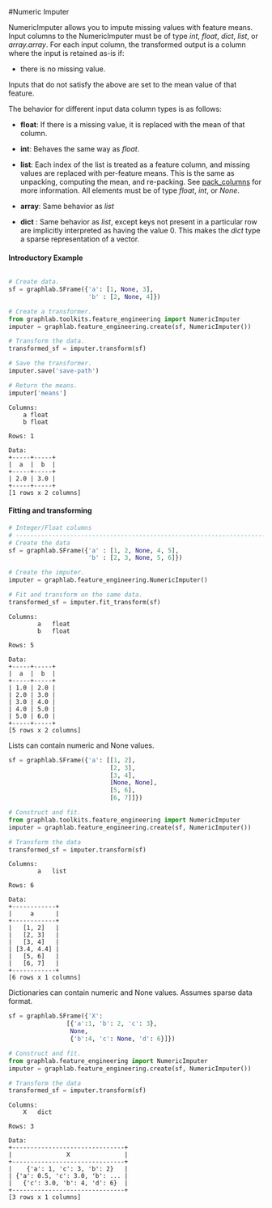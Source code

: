 #Numeric Imputer 

NumericImputer allows you to impute missing values with feature means. Input columns to the NumericImputer
must be of type *int*, *float*, *dict*, *list*, or *array.array*.  For each
 input column, the transformed output is a column where the input is
retained as-is if:

- there is no missing value.

Inputs that do not satisfy the above are set to the mean value of that
feature.



The behavior for different input data column types is as follows:

- **float**: If there is a missing value, it is replaced with the mean
  of that column.

- **int**: Behaves the same way as *float*.

- **list**: Each index of the list is treated as a feature column, and
  missing values are replaced with per-feature means. This is
  the same as unpacking, computing the mean, and re-packing. See [pack_columns](https://dato.com/products/create/docs/generated/graphlab.SFrame.pack_columns.html) 
  for more information. All elements must be of type *float*, *int*, or *None*.

- **array**: Same behavior as *list*

- **dict** : Same behavior as *list*, except keys not present in
  a particular row are implicitly interpreted as having the
  value 0. This makes the  *dict* type a sparse representation
  of a vector.

#### Introductory Example
```python

# Create data.
sf = graphlab.SFrame({'a': [1, None, 3], 
                      'b' : [2, None, 4]})

# Create a transformer.
from graphlab.toolkits.feature_engineering import NumericImputer
imputer = graphlab.feature_engineering.create(sf, NumericImputer())

# Transform the data.
transformed_sf = imputer.transform(sf)

# Save the transformer.
imputer.save('save-path')

# Return the means.
imputer['means']
```
```no-highlight
Columns:
    a float
    b float

Rows: 1

Data:
+-----+-----+
|  a  |  b  |
+-----+-----+
| 2.0 | 3.0 |
+-----+-----+
[1 rows x 2 columns]

```
#### Fitting and transforming

```python
# Integer/Float columns
# ----------------------------------------------------------------------
# Create the data
sf = graphlab.SFrame({'a' : [1, 2, None, 4, 5], 
                      'b' : [2, 3, None, 5, 6]})

# Create the imputer.
imputer = graphlab.feature_engineering.NumericImputer()

# Fit and transform on the same data.
transformed_sf = imputer.fit_transform(sf)
```
```no-highlight
Columns:
        a   float
        b   float

Rows: 5

Data:
+-----+-----+
|  a  |  b  |
+-----+-----+
| 1.0 | 2.0 |
| 2.0 | 3.0 |
| 3.0 | 4.0 |
| 4.0 | 5.0 |
| 5.0 | 6.0 |
+-----+-----+
[5 rows x 2 columns]
```

Lists can contain numeric and None values.

```python
sf = graphlab.SFrame({'a': [[1, 2],
                            [2, 3],
                            [3, 4],
                            [None, None],
                            [5, 6],
                            [6, 7]]})

# Construct and fit.
from graphlab.toolkits.feature_engineering import NumericImputer
imputer = graphlab.feature_engineering.create(sf, NumericImputer())

# Transform the data
transformed_sf = imputer.transform(sf)
```
```no-highlight
Columns:
        a   list

Rows: 6

Data:
+------------+
|     a      |
+------------+
|   [1, 2]   |
|   [2, 3]   |
|   [3, 4]   |
| [3.4, 4.4] |
|   [5, 6]   |
|   [6, 7]   |
+------------+
[6 rows x 1 columns]
```

Dictionaries can contain numeric and None values. Assumes sparse
data format.

```python
sf = graphlab.SFrame({'X':
                [{'a':1, 'b': 2, 'c': 3},
                 None,
                 {'b':4, 'c': None, 'd': 6}]})

# Construct and fit.
from graphlab.feature_engineering import NumericImputer
imputer = graphlab.feature_engineering.create(sf, NumericImputer())

# Transform the data
transformed_sf = imputer.transform(sf)
```
```no-highlight
Columns:
    X   dict

Rows: 3

Data:
+-------------------------------+
|               X               |
+-------------------------------+
|    {'a': 1, 'c': 3, 'b': 2}   |
| {'a': 0.5, 'c': 3.0, 'b': ... |
|   {'c': 3.0, 'b': 4, 'd': 6}  |
+-------------------------------+
[3 rows x 1 columns]

```
